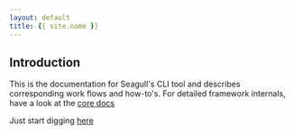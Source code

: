 ```yaml
---
layout: default
title: {{ site.name }}
---
```


## Introduction

This is the documentation for Seagull's CLI tool and describes corresponding
work flows and how-to's. For detailed framework internals, have a look at the
[core docs](https://seagull-js.github.io/seagull/)

Just start digging [here](guides/)